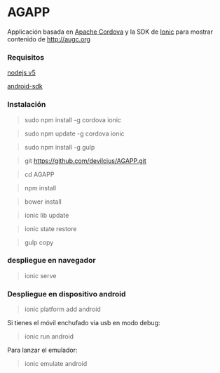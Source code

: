 # AGAPP

Applicación basada en [Apache Cordova](https://cordova.apache.org/) y la SDK de [Ionic](http://ionicframework.com/) para mostrar contenido de http://augc.org

### Requisitos

[nodejs v5](https://nodejs.org/en/)

[android-sdk](http://developer.android.com/sdk/installing/index.html)

### Instalación

>sudo npm install -g cordova ionic

>sudo npm update -g cordova ionic

>sudo npm install -g gulp

>git https://github.com/devilcius/AGAPP.git

>cd AGAPP

>npm install

>bower install

>ionic lib update

>ionic state restore

>gulp copy

### despliegue en navegador

>ionic serve

### Despliegue en dispositivo android

>ionic platform add android

Si tienes el móvil enchufado via usb en modo debug:
>ionic run android

Para lanzar el emulador:
>ionic emulate android
